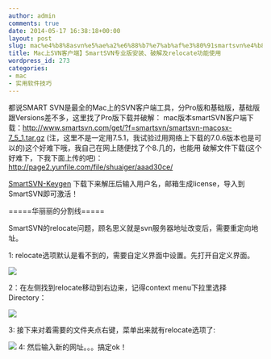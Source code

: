 ```yaml
---
author: admin
comments: true
date: 2014-05-17 16:38:18+00:00
layout: post
slug: mac%e4%b8%8asvn%e5%ae%a2%e6%88%b7%e7%ab%af%e3%80%91smartsvn%e4%b8%93%e4%b8%9a%e7%89%88%e5%ae%89%e8%a3%85%e3%80%81%e7%a0%b4%e8%a7%a3%e5%8f%8arelocate%e5%8a%9f%e8%83%bd%e4%bd%bf%e7%94%a8
title: Mac上SVN客户端】SmartSVN专业版安装、破解及relocate功能使用
wordpress_id: 273
categories:
- mac
- 实用软件技巧
---
```


都说SMART SVN是最全的Mac上的SVN客户端工具，分Pro版和基础版，基础版跟Versions差不多，这里找了Pro版下载并破解：
mac版本smartSVN客户端下载：http://www.smartsvn.com/get/?f=smartsvn/smartsvn-macosx-7_5_1.tar.gz (注，这里不是一定用7.5.1，我试验过用网络上下载的7.0.6版本也是可以的)这个好难下哦，我自己在网上随便找了个8.几的，也能用
破解文件下载(这个好难下，下我下面上传的吧)：http://page2.yunfile.com/file/shuaiger/aaad30ce/

[SmartSVN-Keygen](http://akmumu-wordpress.stor.sinaapp.com/uploads/2014/05/SmartSVN-Keygen.rar)
下载下来解压后输入用户名，邮箱生成license，导入到SmartSVN即可激活！



=====华丽丽的分割线=====

SmartSVN的relocate问题，顾名思义就是svn服务器地址改变后，需要重定向地址。

1: relocate选项默认是看不到的，需要自定义界面中设置。先打开自定义界面。

![](http://img.my.csdn.net/uploads/201304/18/1366274836_2525.png)



2：在左侧找到relocate移动到右边来，记得context menu下拉里选择Directory：

![](http://img.my.csdn.net/uploads/201304/18/1366274867_6245.png)



3: 接下来对着需要的文件夹点右键，菜单出来就有relocate选项了:

![](http://img.my.csdn.net/uploads/201304/18/1366274920_6500.png)
4: 然后输入新的网址。。。搞定ok！
